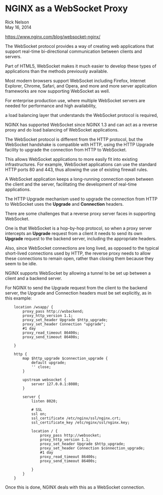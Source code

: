 NGINX as a WebSocket Proxy
===

Rick Nelson  
May 16, 2014

https://www.nginx.com/blog/websocket-nginx/

The WebSocket protocol provides a way of creating web applications that support real-time bi-directional communication between clients and servers.

Part of HTML5, WebSocket makes it much easier to develop these types of applications than the methods previously available. 

Most modern browsers support WebSocket including Firefox, Internet Explorer, Chrome, Safari, and Opera, and more and more server application frameworks are now supporting WebSocket as well.

For enterprise production use, where multiple WebSocket servers are needed for performance and high availability, 

a load balancing layer that understands the WebSocket protocol is required,

 NGINX has supported WebSocket since NGINX 1.3 and can act as a reverse proxy and do load balancing of WebSocket applications.

The WebSocket protocol is different from the HTTP protocol, but the WebSocket handshake is compatible with HTTP, using the HTTP Upgrade facility to upgrade the connection from HTTP to WebSocket. 

This allows WebSocket applications to more easily fit into existing infrastructures. For example, WebSocket applications can use the standard HTTP ports 80 and 443, thus allowing the use of existing firewall rules.

A WebSocket application keeps a long-running connection open between the client and the server, facilitating the development of real-time applications. 

The HTTP Upgrade mechanism used to upgrade the connection from HTTP to WebSocket uses the **Upgrade** and **Connection** headers.

There are some challenges that a reverse proxy server faces in supporting WebSocket. 

One is that WebSocket is a hop-by-hop protocol, so when a proxy server intercepts an **Upgrade** request from a client it needs to send its own **Upgrade** request to the backend server, including the appropriate headers. 

Also, since WebSocket connections are long lived, as opposed to the typical short-lived connections used by HTTP, the reverse proxy needs to allow these connections to remain open, rather than closing them because they seem to be idle.

NGINX supports WebSocket by allowing a tunnel to be set up between a client and a backend server.

For NGINX to send the Upgrade request from the client to the backend server, the Upgrade and Connection headers must be set explicitly, as in this example:

```
    location /wsapp/ {
        proxy_pass http://wsbackend;
        proxy_http_version 1.1;
        proxy_set_header Upgrade $http_upgrade;
        proxy_set_header Connection "upgrade";
        #1 day
        proxy_read_timeout 86400s;
        proxy_send_timeout 86400s;

    }
```

```
    http {
        map $http_upgrade $connection_upgrade {
            default upgrade;
            '' close;
        }

        upstream websocket {
            server 127.0.0.1:8080;
        }

        server {
            listen 8020;

            # SSL
            ssl on;
            ssl_certificate /etc/nginx/ssl/nginx.crt;
            ssl_certificate_key /etc/nginx/ssl/nginx.key;
            
            location / {
                proxy_pass http://websocket;
                proxy_http_version 1.1;
                proxy_set_header Upgrade $http_upgrade;
                proxy_set_header Connection $connection_upgrade;
                #1 day
                proxy_read_timeout 86400s;
                proxy_send_timeout 86400s;

            }
        }
    }    
```


Once this is done, NGINX deals with this as a WebSocket connection.

